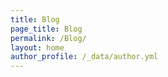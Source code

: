 ```yaml
---
title: Blog
page_title: Blog
permalink: /Blog/
layout: home
author_profile: /_data/author.yml
---
```

